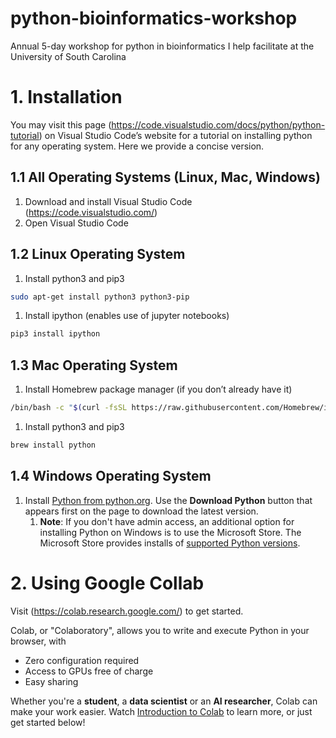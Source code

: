 # python-bioinformatics-workshop
Annual 5-day workshop for python in bioinformatics I help facilitate at the University of South Carolina
# 1. Installation

You may visit this page (https://code.visualstudio.com/docs/python/python-tutorial) on Visual Studio Code’s website for a tutorial on installing python for any operating system. Here we provide a concise version.

## 1.1 All Operating Systems (Linux, Mac, Windows)

1. Download and install Visual Studio Code (https://code.visualstudio.com/)
2. Open Visual Studio Code

## 1.2 Linux Operating System

1. Install python3 and pip3

```bash
sudo apt-get install python3 python3-pip

```

1. Install ipython (enables use of jupyter notebooks)

```bash
pip3 install ipython
```

## 1.3 Mac Operating System

1. Install Homebrew package manager (if you don’t already have it)

```bash
/bin/bash -c "$(curl -fsSL https://raw.githubusercontent.com/Homebrew/install/HEAD/install.sh)"
```

1. Install python3 and pip3 

```bash
brew install python
```

## 1.4 Windows Operating System

1. Install [Python from python.org](https://www.python.org/downloads/). Use the **Download Python** button that appears first on the page to download the latest version.
    1. **Note**: If you don't have admin access, an additional option for installing Python on Windows is to use the Microsoft Store. The Microsoft Store provides installs of [supported Python versions](https://apps.microsoft.com/store/search?publisher=Python%20Software%20Foundation).

# 2. Using Google Collab

Visit (https://colab.research.google.com/) to get started.

Colab, or "Colaboratory", allows you to write and execute Python in your browser, with

- Zero configuration required
- Access to GPUs free of charge
- Easy sharing

Whether you're a **student**, a **data scientist** or an **AI researcher**, Colab can make your work easier. Watch [Introduction to Colab](https://www.youtube.com/watch?v=inN8seMm7UI) to learn more, or just get started below!